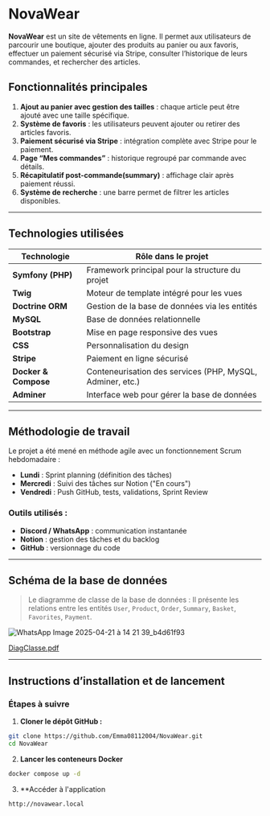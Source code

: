 # NovaWear

**NovaWear** est un site de vêtements en ligne. Il permet aux utilisateurs de parcourir une boutique, ajouter des produits au panier ou aux favoris, effectuer un paiement sécurisé via Stripe, consulter l’historique de leurs commandes, et rechercher des articles.

## Fonctionnalités principales

1. **Ajout au panier avec gestion des tailles** : chaque article peut être ajouté avec une taille spécifique.
2. **Système de favoris** : les utilisateurs peuvent ajouter ou retirer des articles favoris.
3. **Paiement sécurisé via Stripe** : intégration complète avec Stripe pour le paiement.
4. **Page “Mes commandes”** : historique regroupé par commande avec détails.
5. **Récapitulatif post-commande(summary)** : affichage clair après paiement réussi.
6. **Système de recherche** : une barre permet de filtrer les articles disponibles.

---

## Technologies utilisées

| Technologie         | Rôle dans le projet                                            |
|---------------------|----------------------------------------------------------------|
| **Symfony (PHP)**   | Framework principal pour la structure du projet               |
| **Twig**            | Moteur de template intégré pour les vues                      |
| **Doctrine ORM**    | Gestion de la base de données via les entités                 |
| **MySQL**           | Base de données relationnelle                                 |
| **Bootstrap**       | Mise en page responsive des vues                              |
| **CSS**             | Personnalisation du design                                    |
| **Stripe**          | Paiement en ligne sécurisé                                    |
| **Docker & Compose**| Conteneurisation des services (PHP, MySQL, Adminer, etc.)     |
| **Adminer**         | Interface web pour gérer la base de données                   |

---

## Méthodologie de travail

Le projet a été mené en méthode agile avec un fonctionnement Scrum hebdomadaire :

- **Lundi** : Sprint planning (définition des tâches)
- **Mercredi** : Suivi des tâches sur Notion ("En cours")
- **Vendredi** : Push GitHub, tests, validations, Sprint Review

### Outils utilisés :

- **Discord / WhatsApp** : communication instantanée
- **Notion** : gestion des tâches et du backlog
- **GitHub** : versionnage du code

---

## Schéma de la base de données

> Le diagramme de classe de la base de données :
> Il présente les relations entre les entités `User`, `Product`, `Order`, `Summary`, `Basket`, `Favorites`, `Payment`.

![WhatsApp Image 2025-04-21 à 14 21 39_b4d61f93](https://github.com/user-attachments/assets/51dbdb57-1291-41b7-bc44-d462d54a67b7)


[DiagClasse.pdf](https://github.com/user-attachments/files/19833924/DiagClasse.pdf)


---

## Instructions d’installation et de lancement

### Étapes à suivre

1. **Cloner le dépôt GitHub :**
```bash
git clone https://github.com/Emma08112004/NovaWear.git
cd NovaWear
```

2. **Lancer les conteneurs Docker**

```bash
docker compose up -d
```
3. **Accéder à l'application
```bash
http://novawear.local
